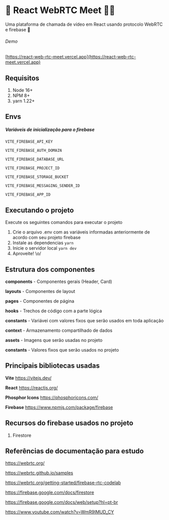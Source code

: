 # 🎥 React WebRTC Meet 🤝🏽

Uma plataforma de chamada de vídeo em React usando protocolo WebRTC e firebase 🙂

###### Demo
[https://react-web-rtc-meet.vercel.app](https://react-web-rtc-meet.vercel.app)

## Requisitos

1. Node 16+
2. NPM 8+
3. yarn 1.22+


## Envs

##### Variáveis de inicialização para o firebase

`VITE_FIREBASE_API_KEY`

`VITE_FIREBASE_AUTH_DOMAIN`

`VITE_FIREBASE_DATABASE_URL`

`VITE_FIREBASE_PROJECT_ID`

`VITE_FIREBASE_STORAGE_BUCKET`

`VITE_FIREBASE_MESSAGING_SENDER_ID`

`VITE_FIREBASE_APP_ID`


## Executando o projeto

Execute os seguintes comandos para executar o projeto

1. Crie o arquivo .env com as variáveis informadas anteriormente de acordo com seu projeto firebase
2. Instale as dependencias `yarn`
3. Inicie o servidor local `yarn dev`
4. Aproveite! \o/


## Estrutura dos componentes

**components** - Componentes gerais (Header, Card)

**layouts** - Componentes de layout

**pages** - Componentes de página

**hooks** - Trechos de código com a parte lógica

**constants** - Variávei com valores fixos que serão usados em toda aplicação

**context** - Armazenamento compartilhado de dados

**assets** - Imagens que serão usadas no projeto 

**constants** - Valores fixos que serão usados no projeto


## Principais bibliotecas usadas

**Vite**
https://vitejs.dev/

**React**
https://reactjs.org/

**Phosphor Icons**
https://phosphoricons.com/

**Firebase**
https://www.npmjs.com/package/firebase

## Recursos do firebase usados no projeto

1. Firestore

## Referências de documentação para estudo

https://webrtc.org/

https://webrtc.github.io/samples

https://webrtc.org/getting-started/firebase-rtc-codelab

https://firebase.google.com/docs/firestore

https://firebase.google.com/docs/web/setup?hl=pt-br

https://www.youtube.com/watch?v=WmR9IMUD_CY



